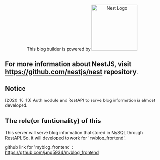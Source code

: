 <p align="center">
  This blog builder is powered by 
  <a href="http://nestjs.com/" target="blank"><img src="https://nestjs.com/img/logo_text.svg" width="150" alt="Nest Logo" /></a>
</p>
  
  [travis-image]: https://api.travis-ci.org/nestjs/nest.svg?branch=master
  [travis-url]: https://travis-ci.org/nestjs/nest
  [linux-image]: https://img.shields.io/travis/nestjs/nest/master.svg?label=linux
  [linux-url]: https://travis-ci.org/nestjs/nest
  
  ## For more information about NestJS, visit https://github.com/nestjs/nest repository.
  
  ## Notice

  [2020-10-13] Auth module and RestAPI to serve blog information is almost developed.

  ## The role(or funtionality) of this

  This server will serve blog information that stored in MySQL through RestAPI.
  So, it will developed to work for 'myblog_frontend'.

  github link for 'myblog_frontend' : https://github.com/jang5934/myblog_frontend

  
